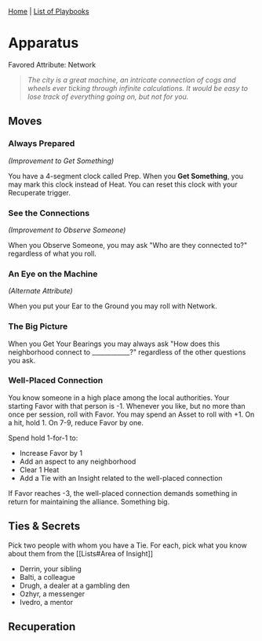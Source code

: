 [Home](../index.md) | [List of Playbooks](../Index.md#Playbooks)

# Apparatus
Favored Attribute: Network

>*The city is a great machine, an intricate connection of cogs and wheels ever ticking through infinite calculations. It would be easy to lose track of everything going on, but not for you.*


## Moves

### Always Prepared 
*(Improvement to Get Something)*

You have a 4-segment clock called Prep. When you **Get Something**, you may mark this clock instead of Heat. You can reset this clock with your Recuperate trigger.

### See the Connections 
*(Improvement to Observe Someone)*

When you Observe Someone, you may ask "Who are they connected to?" regardless of what you roll.

### An Eye on the Machine 
*(Alternate Attribute)*

When you put your Ear to the Ground you may roll with Network.

### The Big Picture
When you Get Your Bearings you may always ask "How does this neighborhood connect to ____________?" regardless of the other questions you ask.

### Well-Placed Connection
You know someone in a high place among the local authorities. Your starting Favor with that person is -1. Whenever you like, but no more than once per session, roll with Favor. You may spend an Asset to roll with +1. On a hit, hold 1. On 7-9, reduce Favor by one.

Spend hold 1-for-1 to:
- Increase Favor by 1 
- Add an aspect to any neighborhood
- Clear 1 Heat
- Add a Tie with an Insight related to the well-placed connection

If Favor reaches -3, the well-placed connection demands something in return for maintaining the alliance. Something big.


## Ties & Secrets
Pick two people with whom you have a Tie. For each, pick what you know about them from the [[Lists#Area of Insight]]
- Derrin, your sibling
- Balti, a colleague
- Drugh, a dealer at a gambling den
- Ozhyr, a messenger
- Ivedro, a mentor
 
## Recuperation